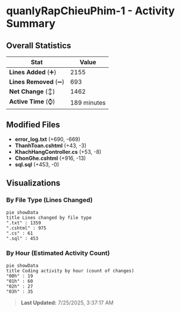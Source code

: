 # quanlyRapChieuPhim-1 - Activity Summary 

## Overall Statistics

| Stat                   | Value                                                             |
| ---------------------- | ----------------------------------------------------------------- |
| **Lines Added** (➕)   | 2155                                          |
| **Lines Removed** (➖) | 693                                        |
| **Net Change** (↕)    | 1462                |
| **Active Time** (⌚)   | 189 minutes |


## Modified Files
- **error_log.txt** (+690, -669)
- **ThanhToan.cshtml** (+43, -3)
- **KhachHangController.cs** (+53, -8)
- **ChonGhe.cshtml** (+916, -13)
- **sql.sql** (+453, -0)

## Visualizations

### By File Type (Lines Changed)

```mermaid
pie showData
title Lines changed by file type
".txt" : 1359
".cshtml" : 975
".cs" : 61
".sql" : 453
```

### By Hour (Estimated Activity Count)

```mermaid
pie showData
title Coding activity by hour (count of changes)
"00h" : 19
"01h" : 60
"02h" : 27
"03h" : 35
```


> **Last Updated:** 7/25/2025, 3:37:17 AM